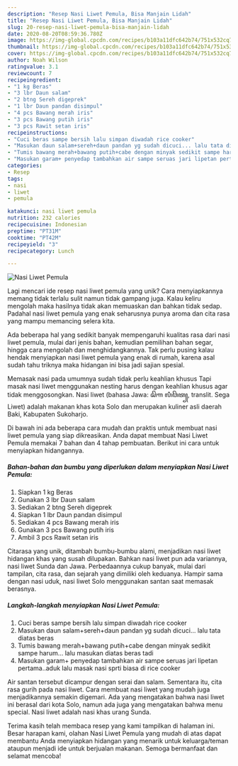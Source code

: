 ```yaml
---
description: "Resep Nasi Liwet Pemula, Bisa Manjain Lidah"
title: "Resep Nasi Liwet Pemula, Bisa Manjain Lidah"
slug: 20-resep-nasi-liwet-pemula-bisa-manjain-lidah
date: 2020-08-20T08:59:36.780Z
image: https://img-global.cpcdn.com/recipes/b103a11dfc642b74/751x532cq70/nasi-liwet-pemula-foto-resep-utama.jpg
thumbnail: https://img-global.cpcdn.com/recipes/b103a11dfc642b74/751x532cq70/nasi-liwet-pemula-foto-resep-utama.jpg
cover: https://img-global.cpcdn.com/recipes/b103a11dfc642b74/751x532cq70/nasi-liwet-pemula-foto-resep-utama.jpg
author: Noah Wilson
ratingvalue: 3.1
reviewcount: 7
recipeingredient:
- "1 kg Beras"
- "3 lbr Daun salam"
- "2 btng Sereh digeprek"
- "1 lbr Daun pandan disimpul"
- "4 pcs Bawang merah iris"
- "3 pcs Bawang putih iris"
- "3 pcs Rawit setan iris"
recipeinstructions:
- "Cuci beras sampe bersih lalu simpan diwadah rice cooker"
- "Masukan daun salam+sereh+daun pandan yg sudah dicuci... lalu tata diatas beras"
- "Tumis bawang merah+bawang putih+cabe dengan minyak sedikit sampe harum... lalu masukan diatas beras tadi"
- "Masukan garam+ penyedap tambahkan air sampe seruas jari lipetan pertama..aduk lalu masak nasi sprti biasa di rice cooker"
categories:
- Resep
tags:
- nasi
- liwet
- pemula

katakunci: nasi liwet pemula 
nutrition: 232 calories
recipecuisine: Indonesian
preptime: "PT31M"
cooktime: "PT42M"
recipeyield: "3"
recipecategory: Lunch

---
```



![Nasi Liwet Pemula](https://img-global.cpcdn.com/recipes/b103a11dfc642b74/751x532cq70/nasi-liwet-pemula-foto-resep-utama.jpg)

Lagi mencari ide resep nasi liwet pemula yang unik? Cara menyiapkannya memang tidak terlalu sulit namun tidak gampang juga. Kalau keliru mengolah maka hasilnya tidak akan memuaskan dan bahkan tidak sedap. Padahal nasi liwet pemula yang enak seharusnya punya aroma dan cita rasa yang mampu memancing selera kita.

Ada beberapa hal yang sedikit banyak mempengaruhi kualitas rasa dari nasi liwet pemula, mulai dari jenis bahan, kemudian pemilihan bahan segar, hingga cara mengolah dan menghidangkannya. Tak perlu pusing kalau hendak menyiapkan nasi liwet pemula yang enak di rumah, karena asal sudah tahu triknya maka hidangan ini bisa jadi sajian spesial.

Memasak nasi pada umumnya sudah tidak perlu keahlian khusus Tapi masak nasi liwet menggunakan nesting harus dengan keahlian khusus agar tidak menggosongkan. Nasi liwet (bahasa Jawa: ꦱꦼꦒ ꦭꦶꦮꦼꦠ꧀, translit. Sega Liwet) adalah makanan khas kota Solo dan merupakan kuliner asli daerah Baki, Kabupaten Sukoharjo.


Di bawah ini ada beberapa cara mudah dan praktis untuk membuat nasi liwet pemula yang siap dikreasikan. Anda dapat membuat Nasi Liwet Pemula memakai 7 bahan dan 4 tahap pembuatan. Berikut ini cara untuk menyiapkan hidangannya.

<!--inarticleads1-->

##### Bahan-bahan dan bumbu yang diperlukan dalam menyiapkan Nasi Liwet Pemula:

1. Siapkan 1 kg Beras
1. Gunakan 3 lbr Daun salam
1. Sediakan 2 btng Sereh digeprek
1. Siapkan 1 lbr Daun pandan disimpul
1. Sediakan 4 pcs Bawang merah iris
1. Gunakan 3 pcs Bawang putih iris
1. Ambil 3 pcs Rawit setan iris


Citarasa yang unik, ditambah bumbu-bumbu alami, menjadikan nasi liwet hidangan khas yang susah dilupakan. Bahkan nasi liwet pun ada variannya, nasi liwet Sunda dan Jawa. Perbedaannya cukup banyak, mulai dari tampilan, cita rasa, dan sejarah yang dimiliki oleh keduanya. Hampir sama dengan nasi uduk, nasi liwet Solo menggunakan santan saat memasak berasnya. 

<!--inarticleads2-->

##### Langkah-langkah menyiapkan Nasi Liwet Pemula:

1. Cuci beras sampe bersih lalu simpan diwadah rice cooker
1. Masukan daun salam+sereh+daun pandan yg sudah dicuci... lalu tata diatas beras
1. Tumis bawang merah+bawang putih+cabe dengan minyak sedikit sampe harum... lalu masukan diatas beras tadi
1. Masukan garam+ penyedap tambahkan air sampe seruas jari lipetan pertama..aduk lalu masak nasi sprti biasa di rice cooker


Air santan tersebut dicampur dengan serai dan salam. Sementara itu, cita rasa gurih pada nasi liwet. Cara membuat nasi liwet yang mudah juga menjadikannya semakin digemari. Ada yang mengatakan bahwa nasi liwet ini berasal dari kota Solo, namun ada juga yang mengatakan bahwa menu special. Nasi liwet adalah nasi khas urang Sunda. 

Terima kasih telah membaca resep yang kami tampilkan di halaman ini. Besar harapan kami, olahan Nasi Liwet Pemula yang mudah di atas dapat membantu Anda menyiapkan hidangan yang menarik untuk keluarga/teman ataupun menjadi ide untuk berjualan makanan. Semoga bermanfaat dan selamat mencoba!
